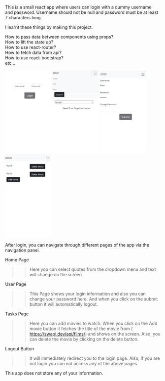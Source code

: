 This is a small react app where users can login with a dummy username and password.
Username should not be null and password must be at least 7 characters long.

I learnt these things by making this project.

How to pass data between components using props?  
How to lift the state up?  
How to use react-router?  
How to fetch data from api?  
How to use react-bootstrap?  
etc...

<p float="left">
 <img src="Login.jpeg" width=150>
 <img src="Home.jpeg" width=150>
  <img src="Login_information.jpeg" width=150>
 <img src="Movies.jpeg" width=150>
</p>

After login, you can navigate through different pages of the app via the navigation panel. 

Home Page
>> Here you can select quotes from the dropdown menu and text will change on the screen.

User Page
>> This Page shows your login information and also you can change your password here. And when you click on the submit button it will automatically logout.

Tasks Page
>> Here you can add movies to watch. When you click on the Add movie button it fetches the title of the movie from ( https://swapi.dev/api/films/) and shows on the screen. Also, you can delete the movie by clicking on the delete button.

Logout Button
>> It will immediately redirect you to the login page. Also, If you are not login you can not access any of the above pages. 

This app does not store any of your information.
